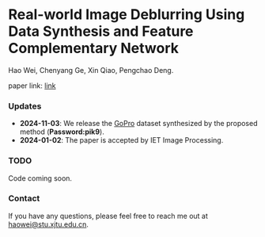 # Real-world Image Deblurring Using Data Synthesis and Feature Complementary Network

Hao Wei, Chenyang Ge, Xin Qiao, Pengchao Deng.

paper link: [link](https://ietresearch.onlinelibrary.wiley.com/doi/full/10.1049/ipr2.13029)

### Updates
- **2024-11-03**: We release the [GoPro](https://pan.baidu.com/s/1ytwdxS24wV5KZN1wdgz3wQ) dataset synthesized by the proposed method (**Password:pik9**).
- **2024-01-02**: The paper is accepted by IET Image Processing.

### TODO
Code coming soon.

### Contact
If you have any questions, please feel free to reach me out at haowei@stu.xjtu.edu.cn.
